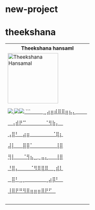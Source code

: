 # new-project




# theekshana 
<table></th><th>Theekshana hansaml</th></tr><tr><td><a href="https://github.com/Theekshanahansamal2007/theekshana-hansamal.git"><img src="https://i.ibb.co/2ZTbPWZ/Snapchat-1443885073.jpg" width="160" alt="Theekshana Hansamal"

<table>

<p align="center"><a href="https://t.me/TheekshanaHansamal"><img src="https://img.shields.io/badge/Contact%20Me%20On%20Telegrame-Theekshana%20Hansamal-success">
<a href="https://wa.me/94741844543"><img src="https://img.shields.io/badge/Contact%20Me%20On%20Whatsapp-Theekshana%20Hansamal-success"><a href="https://chat.whatsapp.com/BS2nvkbrVPLBS95vNFO7Va"><img src="https://img.shields.io/badge/Whatsapp%20Group%20On%20Whatsapp-Theekshana%20Hansamal-success">
```
  ⠀⠀⠀⣀⣴⣶⠾⠿⠿⣶⣦⣄⠀⠀⠀

⠀⢠⣾⠟⠉⠀⠀⠀⠀⠀⠈⠻⣷⡄⠀

⢠⣿⠃⠀⣴⣶⠀⠀⠀⠀⠀⠀⠈⢿⡆

⣼⡇⠀⠀⣿⣿⠁⠀⠀⠀⠀⠀⠀⢸⣿

⢻⡇⠀⠀⠈⢻⣦⣀⢀⣤⣄⠀⠀⢸⣿

⠘⣿⡄⠀⠀⠀⠈⠻⠿⣿⠿⠀⢀⣾⠇

⠀⣿⠃⣀⡀⠀⠀⠀⠀⠀⢀⣴⡿⠃⠀

⣸⠿⠟⠛⠻⠿⣶⣶⣶⠿⠟⠋⠀
```
